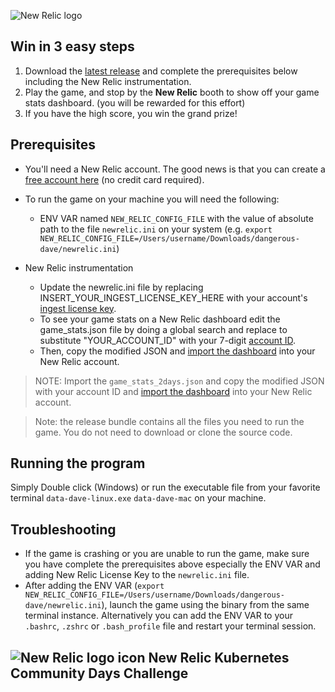 ![New Relic logo](https://newrelic.com/static-assets/images/logo/nr-logo-50vh.png)

## Win in 3 easy steps
1. Download the [latest release](https://github.com/zmrfzn/data-driven-dave/releases) and complete the prerequisites below including the New Relic instrumentation.
2. Play the game, and stop by the **New Relic** booth to show off your game stats dashboard. (you will be rewarded for this effort)
3. If you have the high score, you win the grand prize!

## Prerequisites

- You'll need a New Relic account. The good news is that you can create a [free account here](https://newrelic.com/signup?utm_source=event&utm_medium=community&utm_campaign=apj-fy-24-q1-devrel-kcdmumbai) (no credit card required).
- To run the game on your machine you will need the following:
  - ENV VAR named `NEW_RELIC_CONFIG_FILE` with the value of absolute path to the file `newrelic.ini` on your system (e.g. `export NEW_RELIC_CONFIG_FILE=/Users/username/Downloads/dangerous-dave/newrelic.ini`)
  
- New Relic instrumentation
  - Update the newrelic.ini file by replacing INSERT_YOUR_INGEST_LICENSE_KEY_HERE with your account's [ingest license key](https://docs.newrelic.com/docs/apis/intro-apis/new-relic-api-keys/).
  - To see your game stats on a New Relic dashboard edit the game_stats.json file by doing a global search and replace to substitute "YOUR_ACCOUNT_ID" with your 7-digit [account ID](https://docs.newrelic.com/docs/accounts/accounts-billing/account-structure/account-id/). 
  - Then, copy the modified JSON and [import the dashboard](https://docs.newrelic.com/docs/query-your-data/explore-query-data/dashboards/introduction-dashboards/#dashboards-import) into your New Relic account.

> NOTE: Import the `game_stats_2days.json` and copy the modified JSON with your account ID and [import the dashboard](https://docs.newrelic.com/docs/query-your-data/explore-query-data/dashboards/introduction-dashboards/#dashboards-import) into your New Relic account.  

> Note: the release bundle contains all the files you need to run the game. You do not need to download or clone the source code.

## Running the program

Simply Double click (Windows) or run the executable file from your favorite terminal `data-dave-linux.exe` `data-dave-mac` on your machine.

## Troubleshooting

- If the game is crashing or you are unable to run the game, make sure you have complete the prerequisites above especially the ENV VAR and adding New Relic License Key to the `newrelic.ini` file.
- After adding the ENV VAR (`export NEW_RELIC_CONFIG_FILE=/Users/username/Downloads/dangerous-dave/newrelic.ini`), launch the game using the binary from the same terminal instance. Alternatively you can add the ENV VAR to your `.bashrc`, `.zshrc` or `.bash_profile` file and restart your terminal session.

## ![New Relic logo icon](https://newrelic.com/static-assets/images/icons/avatar-newrelic.png) New Relic Kubernetes Community Days Challenge


